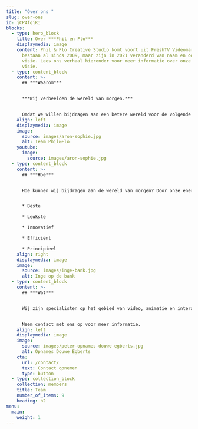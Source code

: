 ```yaml
---
title: "Over ons "
slug: over-ons
id: jCP4fqjKI
blocks:
  - type: hero_block
    title: Over ***Phil en Flo***
    displaymedia: image
    content: Phil & Flo Creative Studio komt voort uit FreshTV Videomarketing. Wij
      bestaan al sinds 2009, maar zijn in 2021 veranderd van naam en ook van
      visie. Lees ons verhaal hieronder voor meer informatie over onze nieuwe
      visie.
  - type: content_block
    content: >-
      ## ***Waarom***


      ***Wij verbeelden de wereld van morgen.***


      Omdat we willen bijdragen aan een betere wereld voor de volgende generaties. Dat is waar we onze tijd en energie als team in willen steken, wij willen organisaties die zich inzetten voor een betere wereld helpen hun boodschap te verkondigen, te verbeelden.
    align: left
    displaymedia: image
    image:
      source: images/aron-sophie.jpg
      alt: Team Phil&Flo
    youtube:
      image:
        source: images/aron-sophie.jpg
  - type: content_block
    content: >-
      ## ***Hoe***


      Hoe kunnen wij bijdragen aan de wereld van morgen? Door onze energie en creatieve kracht in te zetten om jouw verhaal te verbeelden. Dat doen we aan de hand van een aantal kernwaarden die we hebben samengevat als BLIEP.


      * Beste

      * Leukste

      * Innovatief

      * Efficiënt

      * Principieel
    align: right
    displaymedia: image
    image:
      source: images/inge-bank.jpg
      alt: Inge op de bank
  - type: content_block
    content: >-
      ## ***Wat***


      Wij zijn specialisten op het gebied van video, animatie en interactieve video. Onze creaties zijn het beste als we ze maken voor de juiste organisaties, de organisaties die zich inzetten voor een betere wereld.


      Neem contact met ons op voor meer informatie.
    align: left
    displaymedia: image
    image:
      source: images/peter-opnames-douwe-egberts.jpg
      alt: Opnames Douwe Egberts
    cta:
      url: /contact/
      text: Contact opnemen
      type: button
  - type: collection_block
    collection: members
    title: Team
    number_of_items: 9
    heading: h2
menu:
  main:
    weight: 1
---
```

